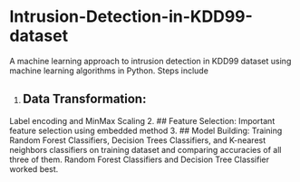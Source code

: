 # Intrusion-Detection-in-KDD99-dataset
A machine learning approach to intrusion detection in KDD99 dataset using machine learning algorithms in Python. Steps include
1. ## Data Transformation: 
Label encoding and MinMax Scaling
2. ## Feature Selection: 
Important feature selection using embedded method
3. ## Model Building: 
Training Random Forest Classifiers, Decision Trees Classifiers, and K-nearest neighbors classifiers on training dataset and comparing accuracies of all three of them. Random Forest Classifiers and Decision Tree Classifier worked best.
